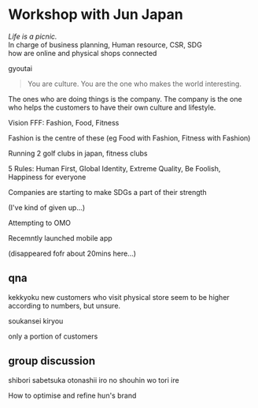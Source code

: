 # Workshop with Jun Japan
<i>Life is a picnic.</i>  
In charge of business planning, Human resource, CSR, SDG  
how are online and physical shops connected

gyoutai  

> You are culture. You are the one who makes the world interesting.  

The ones who are doing things is the company. The company is the one who helps the customers to have their own culture and lifestyle.

Vision FFF: Fashion, Food, Fitness

Fashion is the centre of these (eg Food with Fashion, Fitness with Fashion)


Running 2 golf clubs in japan, fitness clubs

5 Rules: Human First, Global Identity, Extreme Quality, Be Foolish, Happiness for everyone

Companies are starting to make SDGs a part of their strength

(I've kind of given up...)

Attempting to OMO

Recemntly launched mobile app

(disappeared fofr about 20mins here...)  

## qna
kekkyoku
new customers who visit physical store seem to be higher according to numbers, but unsure.

soukansei
kiryou

only a portion of customers

## group discussion

shibori
sabetsuka
otonashii iro no shouhin wo tori ire

How to optimise and refine hun's brand